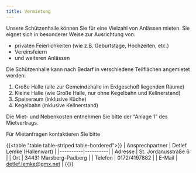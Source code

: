 ```yaml
---
title: Vermietung
---
```


Unsere Schützenhalle können Sie für eine Vielzahl von Anlässen mieten.
Sie eignet sich in besonderer Weise zur Ausrichtung von:

- privaten Feierlichkeiten (wie z.B. Geburtstage, Hochzeiten, etc.)
- Vereinsfeiern
- und weiteren Anlässen
 

Die Schützenhalle kann nach Bedarf in verschiedene Teilflächen angemietet werden:

1. Große Halle (alle zur Gemeindehalle im Erdgeschoß liegenden Räume)
2. Kleine Halle (wie Große Halle, nur ohne Kegelbahn und Kellnerstand)
3. Speiseraum (inklusive Küche)
4. Kegelbahn (inklusive Kellnerstand)

Die Miet- und Nebenkosten entnehmen Sie bitte der “Anlage 1” des Mietvertrags.

Für Mietanfragen kontaktieren Sie bitte

{{<table "table table-striped table-bordered">}}
| Ansprechpartner | Detlef Lemke (Hallenwart) |
|----------|----------|
| Adresse | St. Jordanusstraße 6 |
| Ort  | 34431 Marsberg-Padberg |
| Telefon | 0172/4197882 |
| E-Mail | detlef.lemke@gmx.net |
{{</table>}}